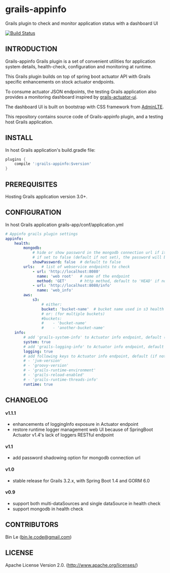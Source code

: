 # grails-appinfo
Grails plugin to check and monitor application status with a dashboard UI

[![Build Status](https://travis-ci.org/binlecode/grails-appinfo.svg?branch=master)](https://travis-ci.org/binlecode/grails-appinfo)
 
## INTRODUCTION 

Grails-appinfo Grails plugin is a set of convenient utilities for application 
system details, health-check, configuration and monitoring at runtime.

This Grails plugin builds on top of spring boot actuator API with Grails specific
enhancements on stock actuator endpoints. 

To consume actuator JSON endpoints, the testing Grails application also provides a monitoring
dashboard inspired by [grails-actuator-ui](https://github.com/dmahapatro/grails-actuator-ui).

The dashboard UI is built on bootstrap with CSS framework from [AdminLTE](https://adminlte.io/). 

This repository contains source code of Grails-appinfo plugin, and a testing host Grails application.

## INSTALL

In host Grails application's build.gradle file:

```groovy
plugins {
    compile ':grails-appinfo:$version'
}
```

## PREREQUISITES

Hosting Grails application version 3.0+.


## CONFIGURATION


In host Grails application grails-app/conf/application.yml

```yaml
# Appinfo grails plugin settings
appinfo:
    health:
        mongodb:
            # hide or show password in the mongodb connection url if it contains credential info
            # if set to false (default if not set), the password will be replaced as '<pswd>'
            showPassword: false  # default to false
        urls:   # list of webservice endpoints to check
            - url: 'http://localhost:8080'
              name: 'web root'   # name of the endpoint
              method: 'GET'      # http method, default to 'HEAD' if not given
            - url: 'http://localhost:8080/info'
              name: 'web_info'
        aws:
            s3:
                # either:
                bucket: 'bucket-name'  # bucket name used in s3 health check
                # or: (for multiple buckets)
                #buckets:
                #    - 'bucket-name'
                #    - 'another-bucket-name'
    info:
        # add 'grails-system-info' to Actuator info endpoint, default (if not set) is not enabled
        system: true
        # add 'grails-logging-info' to Actuator info endpoint, default (if not set) is not enabled
        logging: true
        # add following keys to Actuator info endpoint, default (if not set) is not enabled
        # - 'jvm-version'
        # - 'groovy-version'
        # - 'grails-runtime-environment'
        # - 'grails-reload-enabled'
        # - 'grails-runtime-threads-info'
        runtime: true
```

## CHANGELOG

#### v1.1.1
* enhancements of loggingInfo exposure in Actuator endpoint
* restore runtime logger management web UI because of SpringBoot Actuator v1.4's lack of loggers RESTful endpoint 

#### v1.1
* add password shadowing option for mongodb connection url

#### v1.0
* stable release for Grails 3.2.x, with Spring Boot 1.4 and GORM 6.0

#### v0.9
* support both multi-dataSources and single dataSource in health check
* support mongodb in health check


## CONTRIBUTORS

Bin Le (bin.le.code@gmail.com)


## LICENSE

Apache License Version 2.0. (http://www.apache.org/licenses/)


